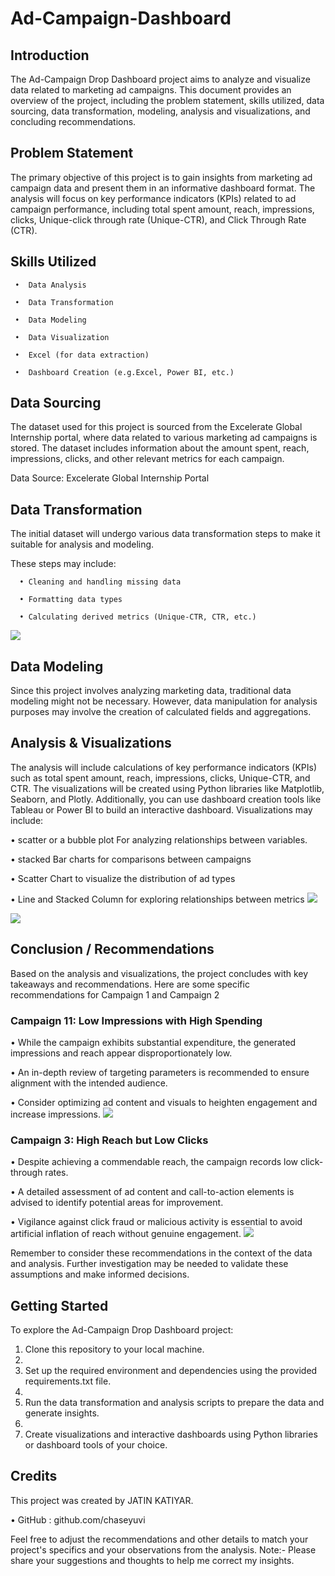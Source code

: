 # Ad-Campaign-Dashboard


## Introduction

The Ad-Campaign Drop Dashboard project aims to analyze and visualize data related to marketing ad campaigns. This document provides an overview of the project, including the problem statement, skills utilized, data sourcing, data transformation, modeling, analysis and visualizations, and concluding recommendations.

## Problem Statement

The primary objective of this project is to gain insights from marketing ad campaign data and present them in an informative dashboard format. The analysis will focus on key performance indicators (KPIs) related to ad campaign performance, including total spent amount, reach, impressions, clicks, Unique-click through rate (Unique-CTR), and Click Through Rate (CTR).

## Skills Utilized

     •	Data Analysis

     •	Data Transformation

     •	Data Modeling

     •	Data Visualization

     •	Excel (for data extraction)

     •	Dashboard Creation (e.g.Excel, Power BI, etc.)

## Data Sourcing

The dataset used for this project is sourced from the Excelerate Global Internship portal, where data related to various marketing ad campaigns is stored. The dataset includes information about the amount spent, reach, impressions, clicks, and other relevant metrics for each campaign.

Data Source: Excelerate Global Internship Portal


## Data Transformation

The initial dataset will undergo various data transformation steps to make it suitable for analysis and modeling. 

These steps may include:

      •	Cleaning and handling missing data

      •	Formatting data types

      •	Calculating derived metrics (Unique-CTR, CTR, etc.)
      
![](TB.png)
## Data Modeling

Since this project involves analyzing marketing data, traditional data modeling might not be necessary. However, data manipulation for analysis purposes may involve the creation of calculated fields and aggregations.


## Analysis & Visualizations

The analysis will include calculations of key performance indicators (KPIs) such as total spent amount, reach, impressions, clicks, Unique-CTR, and CTR. The visualizations will be created using Python libraries like Matplotlib, Seaborn, and Plotly. Additionally, you can use dashboard creation tools like Tableau or Power BI to build an interactive dashboard.
Visualizations may include:

•	scatter or a bubble plot For analyzing relationships between variables.

•	stacked Bar charts for comparisons between campaigns

•	Scatter Chart to visualize the distribution of ad types

•	Line and Stacked Column  for exploring relationships between metrics
![](ff.png)

![](fs.png)

## Conclusion / Recommendations

Based on the analysis and visualizations, the project concludes with key takeaways and recommendations. Here are some specific recommendations for Campaign 1 and Campaign 2

### Campaign 11: Low Impressions with High Spending

•    While the campaign exhibits substantial expenditure, the generated impressions and reach appear disproportionately low.

•    An in-depth review of targeting parameters is recommended to ensure alignment with the intended audience.

•    Consider optimizing ad content and visuals to heighten engagement and increase impressions.
![](CAMP11.png)

### Campaign 3: High Reach but Low Clicks

•     Despite achieving a commendable reach, the campaign records low click-through rates.

•     A detailed assessment of ad content and call-to-action elements is advised to identify potential areas for improvement.

•     Vigilance against click fraud or malicious activity is essential to avoid artificial inflation of reach without genuine engagement.
![](CAMP3.png)

Remember to consider these recommendations in the context of the data and analysis. Further investigation may be needed to validate these assumptions and make informed decisions.

## Getting Started
To explore the Ad-Campaign Drop Dashboard project:

1.	Clone this repository to your local machine.
2.	
3.	Set up the required environment and dependencies using the provided requirements.txt file.
4.	
5.	Run the data transformation and analysis scripts to prepare the data and generate insights.
6.	
7.	Create visualizations and interactive dashboards using Python libraries or dashboard tools of your choice.

## Credits

This project was created by JATIN KATIYAR.

•	GitHub :  github.com/chaseyuvi 
  
Feel free to adjust the recommendations and other details to match your project's specifics and your observations from the analysis.
 Note:- 
  Please share your suggestions and thoughts to help me correct my insights.


